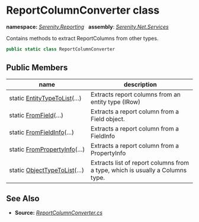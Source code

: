 # ReportColumnConverter class
**namespace:** *[Serenity.Reporting](../README.md#serenity.reporting-namespace)*   **assembly**: *[Serenity.Net.Services](../README.md)*

Contains methods to extract ReportColumns from other types.

```csharp
public static class ReportColumnConverter
```

## Public Members

| name | description |
| --- | --- |
| static [EntityTypeToList](ReportColumnConverter/EntityTypeToList.md)(…) | Extracts report columns from an entity type (IRow) |
| static [FromField](ReportColumnConverter/FromField.md)(…) | Extracts a report column from a Field object. |
| static [FromFieldInfo](ReportColumnConverter/FromFieldInfo.md)(…) | Extracts a report column from a FieldInfo |
| static [FromPropertyInfo](ReportColumnConverter/FromPropertyInfo.md)(…) | Extracts a report column from a PropertyInfo |
| static [ObjectTypeToList](ReportColumnConverter/ObjectTypeToList.md)(…) | Extracts list of report columns from a type, which is usually a Columns type. |

## See Also

* **Source:** *[ReportColumnConverter.cs](https://github.com/serenity-is/Serenity/blob/master/src/Serenity.Net.Services/Reporting/DataReport/ReportColumnConverter.cs)*